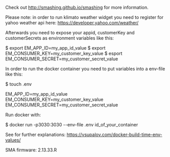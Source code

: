 Check out http://smashing.github.io/smashing for more information.

Please note: in order to run klimato weather widget you need to register for yahoo weather api here: https://developer.yahoo.com/weather/

Afterwards you need to expose your appid, customerKey and customerSecrets as environment variables like this:

$ export EM_APP_ID=my_app_id_value
$ export EM_CONSUMER_KEY=my_customer_key_value
$ esport EM_CONSUMER_SECRET=my_customer_secret_value


In order to run the docker container you need to put variables into a env-file like this:

$ touch .env

EM_APP_ID=my_app_id_value
EM_CONSUMER_KEY=my_customer_key_value
EM_CONSUMER_SECRET=my_customer_secret_value


Run docker with:

$ docker run -p3030:3030 --env-file .env id_of_your_container

See for further explanations: https://vsupalov.com/docker-build-time-env-values/

SMA firmware: 2.13.33.R
